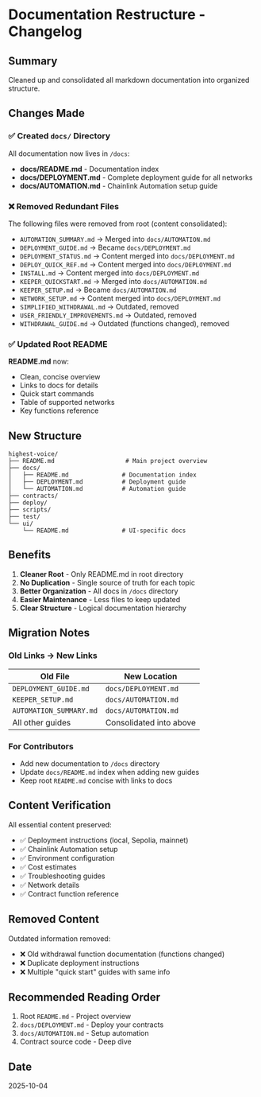 # Documentation Restructure - Changelog

## Summary

Cleaned up and consolidated all markdown documentation into organized structure.

## Changes Made

### ✅ Created `docs/` Directory

All documentation now lives in `/docs`:

- **docs/README.md** - Documentation index
- **docs/DEPLOYMENT.md** - Complete deployment guide for all networks
- **docs/AUTOMATION.md** - Chainlink Automation setup guide

### ❌ Removed Redundant Files

The following files were removed from root (content consolidated):

- `AUTOMATION_SUMMARY.md` → Merged into `docs/AUTOMATION.md`
- `DEPLOYMENT_GUIDE.md` → Became `docs/DEPLOYMENT.md`
- `DEPLOYMENT_STATUS.md` → Content merged into `docs/DEPLOYMENT.md`
- `DEPLOY_QUICK_REF.md` → Content merged into `docs/DEPLOYMENT.md`
- `INSTALL.md` → Content merged into `docs/DEPLOYMENT.md`
- `KEEPER_QUICKSTART.md` → Merged into `docs/AUTOMATION.md`
- `KEEPER_SETUP.md` → Became `docs/AUTOMATION.md`
- `NETWORK_SETUP.md` → Content merged into `docs/DEPLOYMENT.md`
- `SIMPLIFIED_WITHDRAWAL.md` → Outdated, removed
- `USER_FRIENDLY_IMPROVEMENTS.md` → Outdated, removed
- `WITHDRAWAL_GUIDE.md` → Outdated (functions changed), removed

### ✅ Updated Root README

**README.md** now:

- Clean, concise overview
- Links to docs for details
- Quick start commands
- Table of supported networks
- Key functions reference

## New Structure

```tree
highest-voice/
├── README.md                    # Main project overview
├── docs/
│   ├── README.md               # Documentation index
│   ├── DEPLOYMENT.md           # Deployment guide
│   └── AUTOMATION.md           # Automation guide
├── contracts/
├── deploy/
├── scripts/
├── test/
└── ui/
    └── README.md               # UI-specific docs
```

## Benefits

1. **Cleaner Root** - Only README.md in root directory
2. **No Duplication** - Single source of truth for each topic
3. **Better Organization** - All docs in `/docs` directory
4. **Easier Maintenance** - Less files to keep updated
5. **Clear Structure** - Logical documentation hierarchy

## Migration Notes

### Old Links → New Links

| Old File | New Location |
|----------|--------------|
| `DEPLOYMENT_GUIDE.md` | `docs/DEPLOYMENT.md` |
| `KEEPER_SETUP.md` | `docs/AUTOMATION.md` |
| `AUTOMATION_SUMMARY.md` | `docs/AUTOMATION.md` |
| All other guides | Consolidated into above |

### For Contributors

- Add new documentation to `/docs` directory
- Update `docs/README.md` index when adding new guides
- Keep root `README.md` concise with links to docs

## Content Verification

All essential content preserved:

- ✅ Deployment instructions (local, Sepolia, mainnet)
- ✅ Chainlink Automation setup
- ✅ Environment configuration
- ✅ Cost estimates
- ✅ Troubleshooting guides
- ✅ Network details
- ✅ Contract function reference

## Removed Content

Outdated information removed:

- ❌ Old withdrawal function documentation (functions changed)
- ❌ Duplicate deployment instructions
- ❌ Multiple "quick start" guides with same info

## Recommended Reading Order

1. Root `README.md` - Project overview
2. `docs/DEPLOYMENT.md` - Deploy your contracts
3. `docs/AUTOMATION.md` - Setup automation
4. Contract source code - Deep dive

## Date

2025-10-04
